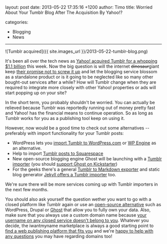 layout: post
date: 2013-05-22 17:35:16 +1200
author: Timo
title: Worried About Your Tumblr Blog After The Acquisition By Yahoo!?

categories:
  - Blogging
  - News

----

![Tumblr acquired]({{ site.images_url }}/2013-05-22-tumblr-blog.png)

It's been all over the tech news as [Yahoo! acquired Tumblr for a whopping $1.1 billion](http://techcrunch.com/2013/05/20/its-official-yahoo-is-buying-tumblr-for-1-1b-promises-to-keep-it-independent/) this week. Now the big question is will the internet <del>dinosaur</del>giant keep [their promise not to screw it up](http://marissamayr.tumblr.com/post/50902274591/im-delighted-to-announce-that-weve-reached-an) and let the blogging service blossom as a standalone product or is it going to be neglected like so many other bought-out services after a while? How will Tumblr change when they are required to integrate more closely with other Yahoo! properties or ads will start popping up on your site?

In the short term, you probably shouldn't be worried. You can actually be relieved because Tumblr was reportedly running out of money pretty fast and Yahoo! has the financial means to continue operation. So as long as Tumblr works for you as a publishing tool keep on using it.

However, now would be a good time to check out some alternatives -- preferably with import functionality for your Tumblr posts:

*   WordPress lets you [import Tumblr to WordPress.com](http://en.support.wordpress.com/import/import-from-tumblr/) or [WP Engine](http://wpengine.com/2013/05/why-move-from-tumblr-to-wordpress-ownership-and-creative-control/) as an alternative.
*   Help to import [Tumblr posts to Squarespace](http://help.squarespace.com/customer/portal/articles/761100)
*   New open-source blogging engine Ghost will be launching with a [Tumblr importer](http://www.kickstarter.com/projects/johnonolan/ghost-just-a-blogging-platform/posts/485933) (you should [support Ghost on Kickstarter](http://www.kickstarter.com/projects/johnonolan/ghost-just-a-blogging-platform))
*   For the geeks there's a general [Tumblr to Markdown exporter](https://github.com/skywrite/sky-tumblr-export) and static blog generator [Jekyll offers a Tumblr importer](http://jekyllrb.com/docs/migrations/) too.

We're sure there will be more services coming up with Tumblr importers in the next few months.

You should also ask yourself the question wether you want to go with a closed platform like Tumblr again or use an [open-source alternative](https://iwantmyname.com/services/open-source/) such as WordPress, Drupal or [Ghost](https://iwantmyname.com/blog/2013/05/looking-past-wordpress-how-ghost-could-change-the-web.html) that allow you to fully own your data. Also, make sure that you always use a custom domain name because [your username on any closed service doesn't belong to you](https://iwantmyname.com/blog/2010/02/your-usernames-do-not-belong-to-you.html). Whatever you decide, the iwantmyname marketplace is always a good starting point to [find a web publishing platform that fits you](https://iwantmyname.com/services) and we're [happy to help with any questions](https://iwantmyname.com/support) you may have regarding domains too!
